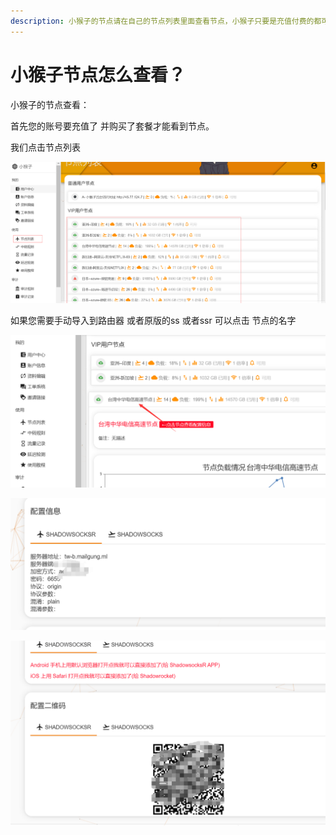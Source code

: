 ```yaml
---
description: 小猴子的节点请在自己的节点列表里面查看节点，小猴子只要是充值付费的都可以查看所有节点的信息，而且每个人的节点信息都是独一无二的。
---
```


# 小猴子节点怎么查看？

小猴子的节点查看：

首先您的账号要充值了 并购买了套餐才能看到节点。

我们点击节点列表

![&#x8FD9;&#x91CC;&#x6709;&#x5F88;&#x591A;&#x8282;&#x70B9;&#x663E;&#x793A;&#x51FA;&#x6765;](../.gitbook/assets/tim-tu-pian-20190905135301.png)

 如果您需要手动导入到路由器 或者原版的ss 或者ssr 可以点击 节点的名字

![&#x8FD9;&#x91CC;&#x663E;&#x793A;&#x51FA;&#x6765;&#x8282;&#x70B9;&#x7684;&#x8D1F;&#x8F7D;&#x60C5;&#x51B5;&#xFF0C;&#x7136;&#x540E;&#x518D;&#x70B9;&#x4E0B;&#x7EA2;&#x8272;&#x7684;&#x53F0;&#x6E7E;&#x4E2D;&#x534E;&#x7535;&#x4FE1;&#x544A;&#x8BC9;&#x8282;&#x70B9;&#x95EE;&#x9898;&#x5728;&#x4F1A;&#x51FA;&#x73B0;&#x8BE6;&#x7EC6;&#x7684;&#x8282;&#x70B9;&#x914D;&#x7F6E;&#x4FE1;&#x606F;](../.gitbook/assets/tim-tu-pian-20190905135724.png)

![&#x7136;&#x540E;&#x5F80;&#x4E0B;&#x62C9; &#x4F1A;&#x6709;ssr &#x6216;&#x8005;ss&#x7684;&#x4E8C;&#x7EF4;&#x7801;&#x51FA;&#x73B0;](../.gitbook/assets/tim-tu-pian-20190905135355.png)

![](../.gitbook/assets/tim-tu-pian-20190905135412.png)

